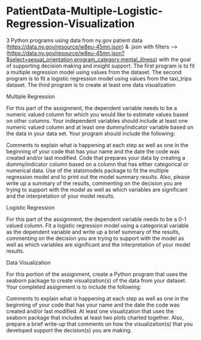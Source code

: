 # PatientData-Multiple-Logistic-Regression-Visualization
3 Python programs using data from ny.gov patient data (https://data.ny.gov/resource/w8eu-45mn.json) & .json with filters --> (https://data.ny.gov/resource/w8eu-45mn.json?$select=sexual_orientation,program_category,mental_illness) with the goal of supporting decision making and insight support.  The first program is to fit a multiple regression model using values from the dataset.  The second program is to fit a logistic regression model using values from the taxi_trips dataset.  The third program is to create at least one data visualization

Multiple Regression

For this part of the assignment, the dependent variable needs to be a numeric valued column for which you would like to estimate values based on other columns.  Your independent variables should include at least one numeric valued column and at least one dummy/indicator variable based on the data in your data set.  Your program should include the following:

Comments to explain what is happening at each step as well as one in the beginning of your code that has your name and the date the code was created and/or last modified.
Code that prepares your data by creating a dummy/indicator column based on a column that has either categorical or numerical data.
Use of the statsmodels package to fit the multiple regression model and to print out the model summary results.
Also, please write up a summary of the results, commenting on the decision you are trying to support with the model as well as which variables are significant and the interpretation of your model results.

Logistic Regression

For this part of the assignment, the dependent variable needs to be a 0-1 valued column.  Fit a logistic regression model using a categorical variable as the dependent variable and write up a brief summary of the results, commenting on the decision you are trying to support with the model as well as which variables are significant and the interpretation of your model results.

Data Visualization

For this portion of the assignment, create a Python program that uses the seaborn package to create visualization(s) of the data from your dataset.  Your completed assignment is to include the following: 

Comments to explain what is happening at each step as well as one in the beginning of your code that has your name and the date the code was created and/or last modified.
At least one visualization that uses the seaborn package that includes at least two plots charted together.
Also, prepare a brief write-up that comments on how the visualization(s) that you developed support the decision(s) you are making.
